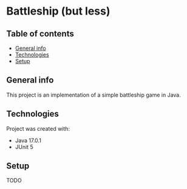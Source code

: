<h1>Battleship (but less)</h1>

## Table of contents
* [General info](#general-info)
* [Technologies](#technologies)
* [Setup](#setup)

## General info
This project is an implementation of a simple battleship game in Java.
	
## Technologies
Project was created with:
* Java 17.0.1
* JUnit 5
	
## Setup
TODO
